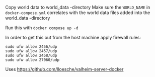 Copy world data to world_data -directory
Make sure the `WORLD_NAME` in `docker-compose.yml` correlates with the world data files added into the world_data -directory

Run this with `docker compose up -d`

In order to get this out from the host machine apply firewall rules:

```
sudo ufw allow 2456/udp
sudo ufw allow 2457/udp
sudo ufw allow 2458/udp
sudo ufw allow 27060/udp
```

Uses https://github.com/lloesche/valheim-server-docker
